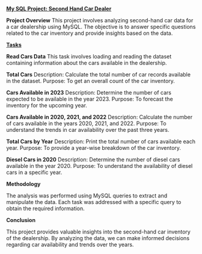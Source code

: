 <ins>**My SQL Project: Second Hand Car Dealer**</ins>

**Project Overview**
This project involves analyzing second-hand car data for a car dealership using MySQL. The objective is to answer specific questions related to the car inventory and provide insights based on the data.

<ins>**Tasks**</ins>

**Read Cars Data**
This task involves loading and reading the dataset containing information about the cars available in the dealership.

**Total Cars**
Description: Calculate the total number of car records available in the dataset.
Purpose: To get an overall count of the car inventory.

**Cars Available in 2023**
Description: Determine the number of cars expected to be available in the year 2023.
Purpose: To forecast the inventory for the upcoming year.

**Cars Available in 2020, 2021, and 2022**
Description: Calculate the number of cars available in the years 2020, 2021, and 2022.
Purpose: To understand the trends in car availability over the past three years.

**Total Cars by Year**
Description: Print the total number of cars available each year.
Purpose: To provide a year-wise breakdown of the car inventory.

**Diesel Cars in 2020**
Description: Determine the number of diesel cars available in the year 2020.
Purpose: To understand the availability of diesel cars in a specific year.

**Methodology**

The analysis was performed using MySQL queries to extract and manipulate the data. Each task was addressed with a specific query to obtain the required information.

**Conclusion**

This project provides valuable insights into the second-hand car inventory of the dealership. By analyzing the data, we can make informed decisions regarding car availability and trends over the years.
